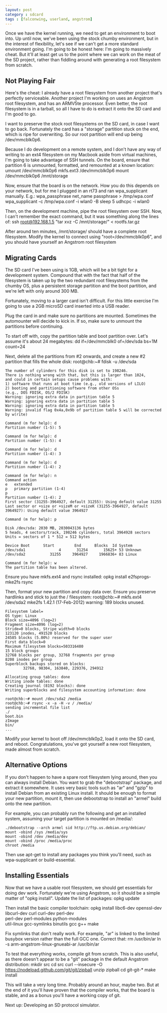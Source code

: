 ```yaml
---
layout: post
category : sdcard
tags : [falconwing, userland, angstrom]
---
```

Once we have the kernel running, we need to get an environment to boot
into.  Up until now, we've been using the stock chumby environment, but in
the interest of flexibility, let's see if we can't get a more standard
environment going.  I'm going to be honest here: I'm going to massively
cheat.  But it'll at least get us to the point where we can work on the
meat of the SD project, rather than fiddling around with generating a root
filesystem from scratch.

Not Playing Fair
----------------
Here's the cheat: I already have a root filesystem from another project
that's perfectly serviceable.   Another project I'm working on uses an
Angstrom root filesystem, and has an ARMV5te processor.  Even better, the
root filesystem is in a tarball, so all I have to do is extract it onto the
SD card and I'm good to go.

I want to preserve the stock root filesystems on the SD card, in case I
want to go back.  Fortunately the card has a "storage" partition stuck on
the end, which is ripe for overwriting.  So our root partition will end up
being /dev/mmcblk0p6.

Because I do development on a remote system, and I don't have any way of
writing to an ext4 filesystem on my Macbook aside from virtual machines,
I'm going to take advantage of SSH tunnels.  On the board, ensure that
partition 6 is unmounted, formatted, and remounted at a known location:
    umount /dev/mmcblk0p6
    mkfs.ext3 /dev/mmcblk0p6
    mount /dev/mmcblk0p6 /mnt/storage

Now, ensure that the board is on the network.  How you do this depends on
your network, but for me I plugged in an rt73 and ran wpa_supplicant
manually.  E.g.:
    wpa_passphrase net_name passphrase > /tmp/wpa.conf
    wpa_supplicant -c /tmp/wpa.conf -i wlan0 -B
    sleep 5
    udhcpc -i wlan0

Then, on the development machine, pipe the root filesystem over SSH.  Now,
I can't remember the exact command, but it was something along the lines
of:
    ssh root@192.168.1.5 "tar xvz -C /mnt/storage/" < rootfs.tar.gz

After around ten minutes, /mnt/storage/ should have a complete root
filesystem.  Modify the kernel to connect using "root=/dev/mmcblk0p6", and
you should have yourself an Angstrom root filesystem


Migrating Cards
---------------
The SD card I've been using is 1GB, which will be a bit tight for a
development system.  Compound that with the fact that half of the
filesystem is taken up by the two redundant root filesystems from the
chumby OS, plus a persistent storage partition and the boot partition, and
we're left with only around 300 MB.

Fortunately, moving to a larger card isn't difficult.  For this little
exercise I'm going to use a 2GB microSD card inserted into a USB reader.

Plug the card in and make sure no partitions are mounted.  Sometimes the
automounter will decide to kick in.  If so, make sure to unmount the
partitions before continuing.

To start off with, copy the partition table and boot partition over.  Let's
assume it's about 24 megabytes:
    dd if=/dev/mmcblk0 of=/dev/sda bs=1M count=24

Next, delete all the partitions from #2 onwards, and create a new #2
partition that fills the whole disk:
    root@chb:~# fdisk -u /dev/sda

    The number of cylinders for this disk is set to 198246.
    There is nothing wrong with that, but this is larger than 1024,
    and could in certain setups cause problems with:
    1) software that runs at boot time (e.g., old versions of LILO)
    2) booting and partitioning software from other OSs
    (e.g., DOS FDISK, OS/2 FDISK)
    Warning: ignoring extra data in partition table 5
    Warning: ignoring extra data in partition table 5
    Warning: ignoring extra data in partition table 5
    Warning: invalid flag 0x4a,0x9b of partition table 5 will be corrected by w(rite)

    Command (m for help): d
    Partition number (1-5): 5

    Command (m for help): d
    Partition number (1-5): 4

    Command (m for help): d
    Partition number (1-4): 3

    Command (m for help): d
    Partition number (1-4): 2

    Command (m for help): n
    Command action
    e   extended
    p   primary partition (1-4)
    p
    Partition number (1-4): 2
    First sector (31255-3964927, default 31255): Using default value 31255
    Last sector or +size or +sizeM or +sizeK (31255-3964927, default 3964927): Using default value 3964927

    Command (m for help): p

    Disk /dev/sda: 2030 MB, 2030043136 bytes
    5 heads, 4 sectors/track, 198246 cylinders, total 3964928 sectors
    Units = sectors of 1 * 512 = 512 bytes

    Device Boot      Start         End      Blocks  Id System
    /dev/sda1               4       31254       15625+ 53 Unknown
    /dev/sda2           31255     3964927     1966836+ 83 Linux

    Command (m for help): w
    The partition table has been altered.

Ensure you have mkfs.ext4 and rsync installed:
    opkg install e2fsprogs-mke2fs rsync

Then, format your new partition and copy data over.  Ensure you preserve
hardlinks and stick to just the / filesystem:
    root@chb:~# mkfs.ext4 /dev/sda2
    mke2fs 1.42.1 (17-Feb-2012)
    warning: 189 blocks unused.

    Filesystem label=
    OS type: Linux
    Block size=4096 (log=2)
    Fragment size=4096 (log=2)
    Stride=0 blocks, Stripe width=0 blocks
    123120 inodes, 491520 blocks
    24585 blocks (5.00%) reserved for the super user
    First data block=0
    Maximum filesystem blocks=503316480
    15 block groups
    32768 blocks per group, 32768 fragments per group
    8208 inodes per group
    Superblock backups stored on blocks: 
            32768, 98304, 163840, 229376, 294912

    Allocating group tables: done                            
    Writing inode tables: done                            
    Creating journal (8192 blocks): done
    Writing superblocks and filesystem accounting information: done 

    root@chb:~# mount /dev/sda2 /media
    root@chb:~# rsync -x -a -H -v / /media/
    sending incremental file list
    ./
    boot.bin
    zImage
    bin/
    ...

Modify your kernel to boot off /dev/mmcblk0p2, load it onto the SD card,
and reboot.  Congratulations, you've got yourself a new root filesystem,
made almost from scratch.

Alternative Options
-------------------
If you don't happen to have a spare root filesystem lying around, then you
can always install Debian.  You want to grab the "debootstrap" package, and
extract it somewhere.  It uses very basic tools such as "ar" and "gzip" to
install Debian from an existing Linux install.  It should be enough to
format your new partition, mount it, then use debootstrap to install an
"armel" build onto the new partition.

For example, you can probably run the following and get an installed
system, assuming your target partition is mounted on /media/:

    ./debootstrap --arch armel sid http://ftp.us.debian.org/debian/
    mount -obind /sys /media/sys
    mount -obind /dev /media/dev
    mount -obind /proc /media/proc
    chroot /media

Then use apt-get to install any packages you think you'll need, such as
wpa-supplicant or build-essential.

Installing Essentials
---------------------
Now that we have a usable root filesystem, we should get essentials for
doing dev work.  Fortunately we're using Angstrom, so it should be a simple
matter of "opkg install".  Update the list of packages:
    opkg update

Then install the basic compiler toolchain:
    opkg install libc6-dev openssl-dev libcurl-dev curl curl-dev perl-dev \
                 perl-dev perl-modules python-modules \
                 util-linux gcc-symlinks binutils gcc g++ make 

Fix symlinks that don't really work.  For example, "ar" is linked to the
limited busybox version rather than the full GCC one.  Correct that:
    rm /usr/bin/ar
    ln -s arm-angstrom-linux-gnueabi-ar /usr/bin/ar

To test that everything works, compile git from scratch.  This is also
useful, as there doesn't appear to be a "git" package in the default
Angstrom distribution:
    mkdir src
    cd src
    curl --insecure -O https://nodeload.github.com/git/git/zipball
    unzip zipball
    cd git-git-*
    make install

This will take a very long time.  Probably around an hour, maybe two.  But
at the end of it you'll have proven that the compiler works, that the board
is stable, and as a bonus you'll have a working copy of git.

Next up: Developing an SD protocol simulator.
